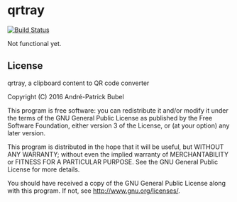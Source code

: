 qrtray
======

[![Build Status](https://travis-ci.org/Moredread/qrtray.svg?branch=master)](https://travis-ci.org/Moredread/qrtray)

Not functional yet.

License
-------

qrtray, a clipboard content to QR code converter

Copyright (C) 2016  André-Patrick Bubel

This program is free software: you can redistribute it and/or modify
it under the terms of the GNU General Public License as published by
the Free Software Foundation, either version 3 of the License, or
(at your option) any later version.

This program is distributed in the hope that it will be useful,
but WITHOUT ANY WARRANTY; without even the implied warranty of
MERCHANTABILITY or FITNESS FOR A PARTICULAR PURPOSE.  See the
GNU General Public License for more details.

You should have received a copy of the GNU General Public License
along with this program. If not, see <http://www.gnu.org/licenses/>.
